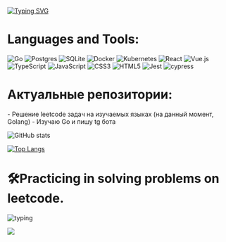 <a href="https://git.io/typing-svg"><img src="https://readme-typing-svg.herokuapp.com?font=Fira+Code&size=30&duration=2000&pause=1000&color=8797F7&multiline=true&repeat=false&random=false&width=820&height=150&lines=Hi!+%F0%9F%99%82;I'm+a+software+engineer.+;I+have+experience+with+React%2C+Vue.js%2C+TS%2C+JS.;Now+I'm+learning+Golang." alt="Typing SVG" /></a>

<h1 align="left">Languages and Tools:</h1>

![Go](https://img.shields.io/badge/go-%2300ADD8.svg?style=for-the-badge&logo=go&logoColor=white)
![Postgres](https://img.shields.io/badge/postgres-%23316192.svg?style=for-the-badge&logo=postgresql&logoColor=white)
![SQLite](https://img.shields.io/badge/sqlite-%2307405e.svg?style=for-the-badge&logo=sqlite&logoColor=white)
![Docker](https://img.shields.io/badge/docker-%230db7ed.svg?style=for-the-badge&logo=docker&logoColor=white)
![Kubernetes](https://img.shields.io/badge/kubernetes-%23326ce5.svg?style=for-the-badge&logo=kubernetes&logoColor=white)
![React](https://img.shields.io/badge/react-%2320232a.svg?style=for-the-badge&logo=react&logoColor=%2361DAFB)
![Vue.js](https://img.shields.io/badge/vuejs-%2335495e.svg?style=for-the-badge&logo=vuedotjs&logoColor=%234FC08D)
![TypeScript](https://img.shields.io/badge/typescript-%23007ACC.svg?style=for-the-badge&logo=typescript&logoColor=white)
![JavaScript](https://img.shields.io/badge/javascript-%23323330.svg?style=for-the-badge&logo=javascript&logoColor=%23F7DF1E)
![CSS3](https://img.shields.io/badge/css3-%231572B6.svg?style=for-the-badge&logo=css3&logoColor=white)
![HTML5](https://img.shields.io/badge/html5-%23E34F26.svg?style=for-the-badge&logo=html5&logoColor=white)
![Jest](https://img.shields.io/badge/-jest-%23C21325?style=for-the-badge&logo=jest&logoColor=white)
![cypress](https://img.shields.io/badge/-cypress-%23E5E5E5?style=for-the-badge&logo=cypress&logoColor=058a5e)

<h1 align="left">Актуальные репозитории:</h1>
- Решение leetcode задач на изучаемых языках (на данный момент, Golang)
- Изучаю Go и пишу tg бота

![GitHub stats](https://github-readme-stats.vercel.app/api?username=MariaPtrv&show_icons=true&theme=tokyonight&hide_border=true&rank_icon=github)

[![Top Langs](https://github-readme-stats.vercel.app/api/top-langs/?username=MariaPtrv&layout=compact&theme=tokyonight&hide_border=true&show_icons=true&include_all_commits=true&count_private=true&show_owner=true)](https://github.com/MariaPtrv)

<h1>🛠Practicing in solving problems on leetcode.</h1>



![typing](https://github.com/MariaPtrv/MariaPtrv/assets/58878188/fe36e593-2af3-4bdb-8fdd-8fd5327a2c4e)


[![](https://visitcount.itsvg.in/api?id=gbsk-an&icon=0&color=12)](https://visitcount.itsvg.in)

